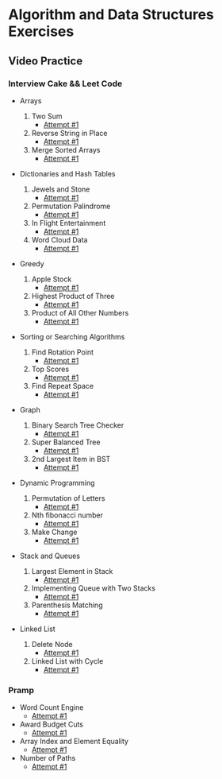 # Algorithm and Data Structures Exercises

## Video Practice
### Interview Cake && Leet Code
- Arrays
    1. Two Sum
        - [Attempt #1](https://youtu.be/I7_YFq1w1lk)
    2. Reverse String in Place
        - [Attempt #1](https://youtu.be/I9JU4C58HFE)
    3. Merge Sorted Arrays
        - [Attempt #1](https://youtu.be/6EbeDjw9yxw)

- Dictionaries and Hash Tables
    1. Jewels and Stone
        - [Attempt #1](https://youtu.be/vu8bCfp_ATI)
    2. Permutation Palindrome
        - [Attempt #1](https://youtu.be/M6AAgnma8zs)
    3. In Flight Entertainment
        - [Attempt #1](https://youtu.be/g9MkvbOtKNE)
    4. Word Cloud Data
        - [Attempt #1](https://youtu.be/3bBdQ5_p2aA)

- Greedy
    1. Apple Stock
        - [Attempt #1](https://youtu.be/AgehcZkOPOI)
    2. Highest Product of Three
        - [Attempt #1](https://youtu.be/nyniqRWiWbk)
    3. Product of All Other Numbers
        - [Attempt #1](https://youtu.be/3jEGT0T1txU)

- Sorting or Searching Algorithms
    1. Find Rotation Point
        - [Attempt #1](https://youtu.be/CBb_iucaMgQ)
    2. Top Scores
        - [Attempt #1](https://youtu.be/wcSTI2LOQKE)
    3. Find Repeat Space
        - [Attempt #1](https://youtu.be/ODhLNu1Eh6Q)

- Graph
    1. Binary Search Tree Checker
        - [Attempt #1](https://youtu.be/FZZAjVefQh4)
    2. Super Balanced Tree
        - [Attempt #1](https://youtu.be/WfinTYTeY9w)
    3. 2nd Largest Item in BST
        - [Attempt #1](https://youtu.be/fKPgezcksss)

- Dynamic Programming
    1. Permutation of Letters
        - [Attempt #1](https://youtu.be/9J-FAbDy5wU)
    2. Nth fibonacci number
        - [Attempt #1](https://youtu.be/9CkRfF4RvH8)
    3. Make Change
        - [Attempt #1](https://youtu.be/5N7WV-Tm4fE)

- Stack and Queues
    1. Largest Element in Stack
        - [Attempt #1](https://youtu.be/r7zuT39LwoI)
    2. Implementing Queue with Two Stacks
        - [Attempt #1](https://youtu.be/cuKsjnOAZ2Y)
    3. Parenthesis Matching
        - [Attempt #1](https://youtu.be/b8npPwePF4Q)

- Linked List
    1. Delete Node
        - [Attempt #1](https://youtu.be/k9t23fvWY60)
    2. Linked List with Cycle
        - [Attempt #1](https://youtu.be/N3xtGkFSF0o)


### Pramp
- Word Count Engine
    - [Attempt #1](https://youtu.be/fxte8eQYlds)
- Award Budget Cuts
    - [Attempt #1](https://youtu.be/kHccCc4FRU8)
- Array Index and Element Equality
    - [Attempt #1](https://youtu.be/NwvqWrW-nx0)
- Number of Paths
    - [Attempt #1](https://youtu.be/dlOM0ujG1CE)